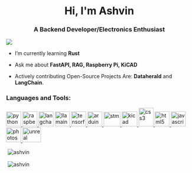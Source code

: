 
<h1 align="center">Hi, I'm Ashvin </h1>
<h3 align="center"> A Backend Developer/Electronics Enthusiast </h3>
<img src="https://mir-s3-cdn-cf.behance.net/project_modules/fs/67607955080161.597768d22e415.gif">

- I’m currently learning **Rust**    

- Ask me about **FastAPI, RAG, Raspberry Pi, KiCAD**
- Actively contributing Open-Source Projects Are:
  **Dataherald** and **LangChain**.

<h3 align="left">Languages and Tools:</h3>
<p align="left">
<a href="https://www.python.org" target="_blank" rel="noreferrer"> <img src="https://upload.wikimedia.org/wikipedia/commons/1/1f/Python_logo_01.svg" alt="python" width="40" height="40"/> </a>
<a href="https://www.raspberrypi.org/" target="_blank" rel="noreferrer"> <img src="https://www.svgrepo.com/show/303239/raspberry-pi-logo.svg" alt="raspberry-pi" width="40" height="40"/> </a>
<a href="https://www.langchain.com/" target="_blank" rel="noreferrer"><img src="https://avatars.githubusercontent.com/u/126733545?v=4" alt="langchain" width="40" height="40"></a>
<a href="https://www.llamaindex.ai/" target="_blank" rel="noreferrer"><img src="https://encrypted-tbn0.gstatic.com/images?q=tbn:ANd9GcRT7K8OlGv64Mu4sLbeZuOr802-kOhPK98IfQ&s" alt="llamaindex" width="40" height="40"/> </a>
<a href="https://www.tensorflow.org" target="_blank" rel="noreferrer"> <img src="https://www.vectorlogo.zone/logos/tensorflow/tensorflow-icon.svg" alt="tensorflow" width="40" height="40"/> </a>
<a href="https://www.arduino.cc/" target="_blank" rel="noreferrer"> <img src="https://cdn.worldvectorlogo.com/logos/arduino-1.svg" alt="arduino" width="40" height="40"/> </a>
<a href="https://www.st.com/content/st_com/en.html" target="_blank" rel="noreferrer"> <img src="https://companieslogo.com/img/orig/STM.D-9a8ecb18.png" alt="stm" width="45" height="39"/> </a> 
<a href="https://www.kicad.org/" target="_blank" rel="noreferrer"> <img src="https://icons.iconarchive.com/icons/papirus-team/papirus-apps/256/kicad-icon.png" alt="kicad" width="42" height="40"/> </a> 
<a href="https://www.w3schools.com/css/" target="_blank" rel="noreferrer"> <img src="https://upload.wikimedia.org/wikipedia/commons/3/3d/CSS.3.svg" alt="css3" width="40" height="50"/> </a>
<a href="https://www.w3.org/html/" target="_blank" rel="noreferrer"> <img src="https://upload.wikimedia.org/wikipedia/commons/3/38/HTML5_Badge.svg" alt="html5" width="40" height="40"/>
<a href="https://www.w3.org/javascript/" target="_blank" rel="noreferrer"> <img src="https://upload.wikimedia.org/wikipedia/commons/9/99/Unofficial_JavaScript_logo_2.svg" alt="javascript" width="40" height="40"/> </a> 
<a href="https://www.photoshop.com/en" target="_blank" rel="noreferrer"> <img src="https://upload.wikimedia.org/wikipedia/commons/a/af/Adobe_Photoshop_CC_icon.svg" alt="photoshop" width="40" height="40"/> </a>
<a href="https://unrealengine.com/" target="_blank" rel="noreferrer"> <img src="https://cdn2.unrealengine.com/ue-logo-stacked-unreal-engine-w-677x545-fac11de0943f.png" alt="unreal" width="50" height="40"/> </a>  </p>

<p>&nbsp;<img align="center" src="https://github-readme-stats.vercel.app/api?username=ashvin-a&show_icons=true&locale=en" alt="ashvin" /></p>
<p>&nbsp;<img align="center" src="https://github-readme-stats.vercel.app/api/top-langs/?username=ashvin-a&langs_count=10&hide=html,CSS,Jupyter%20Notebook&exclude_repo=Django-Blog,30-Days-Of-JavaScript,Mi_Amor&layout=donut-vertical" alt="ashvin" /></p>
